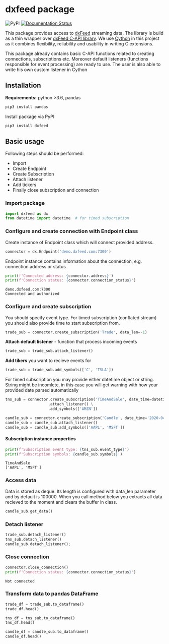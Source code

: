 # dxfeed package

![PyPI](https://img.shields.io/pypi/v/dxfeed)
[![Documentation Status](https://readthedocs.org/projects/dxfeed/badge/?version=latest)](https://dxfeed.readthedocs.io/en/latest/?badge=latest)

This package provides access to [dxFeed](https://www.dxfeed.com/) streaming data.
The library is build as a thin wrapper over [dxFeed C-API library](https://github.com/dxFeed/dxfeed-c-api).
We use [Cython](https://cython.org/) in this project as it combines flexibility, reliability and
usability in writing C extensions.

This package already contains basic C-API functions related to creating connections, subscriptions etc.
Moreover default listeners (functions responsible for event processing) are ready to use. The user is also able to
write his own custom listener in Cython

## Installation

**Requirements:** python >3.6, pandas

```python
pip3 install pandas
```

Install package via PyPI

```python
pip3 install dxfeed
``` 

## Basic usage

Following steps should be performed:

* Import
* Create Endpoint
* Create Subscription
* Attach listener
* Add tickers
* Finally close subscription and connection 

### Import package

```python
import dxfeed as dx
from datetime import datetime  # for timed subscription
```

### Configure and create connection with Endpoint class
Create instance of Endpoint class which will connect provided address. 


```python
connector = dx.Endpoint('demo.dxfeed.com:7300')
```

Endpoint instance contains information about the connection, e.g. connection address or status


```python
print(f'Connected address: {connector.address}')
print(f'Connection status: {connector.connection_status}')
```

```text
demo.dxfeed.com:7300
Connected and authorized
```

### Configure and create subscription
You should specify event type. For timed subscription (conflated stream) you should also provide time to start subscription from.


```python
trade_sub = connector.create_subscription('Trade', data_len=-1)
```

**Attach default listener** - function that process incoming events


```python
trade_sub = trade_sub.attach_listener()
```

**Add tikers** you want to recieve events for


```python
trade_sub = trade_sub.add_symbols(['C', 'TSLA'])
```

For timed subscription you may provide either datetime object or string. String might be incomlete, in this case you will get warning with how your provided date parsed automatically


```python
tns_sub = connector.create_subscription('TimeAndSale', date_time=datetime.now()) \
                   .attach_listener() \
                   .add_symbols(['AMZN'])
```


```python
candle_sub = connector.create_subscription('Candle', date_time='2020-04-16 13:05')
candle_sub = candle_sub.attach_listener()
candle_sub = candle_sub.add_symbols(['AAPL', 'MSFT'])
```

#### Subscription instance properties


```python
print(f'Subscription event type: {tns_sub.event_type}')
print(f'Subscription symbols: {candle_sub.symbols}')
```

```text
TimeAndSale
['AAPL', 'MSFT']
```

### Access data
Data is stored as deque. Its length is configured with data_len parameter and by default is 100000. When you call method below you extracts all data recieved to the moment and clears the buffer in class.


```python
candle_sub.get_data()
```

### Detach listener


```python
trade_sub.detach_listener()
tns_sub.detach_listener()
candle_sub.detach_listener();
```

### Close connection


```python
connector.close_connection()
print(f'Connection status: {connector.connection_status}')
```

```text
Not connected
```

### Transform data to pandas DataFrame


```python
trade_df = trade_sub.to_dataframe()
trade_df.head()
```


```python
tns_df = tns_sub.to_dataframe()
tns_df.head()
```


```python
candle_df = candle_sub.to_dataframe()
candle_df.head()
```
